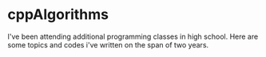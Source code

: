 # cppAlgorithms
I've been attending additional programming classes in high school. Here are some topics and codes i've written on the span of two years.

